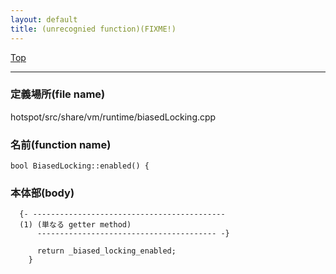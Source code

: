 ```yaml
---
layout: default
title: (unrecognied function)(FIXME!)
---
```

[Top](../index.html)

--- 
### 定義場所(file name)
hotspot/src/share/vm/runtime/biasedLocking.cpp

### 名前(function name)
```
bool BiasedLocking::enabled() {
```

### 本体部(body)
```
  {- -------------------------------------------
  (1) (単なる getter method)
      ---------------------------------------- -}

	  return _biased_locking_enabled;
	}
	
```


